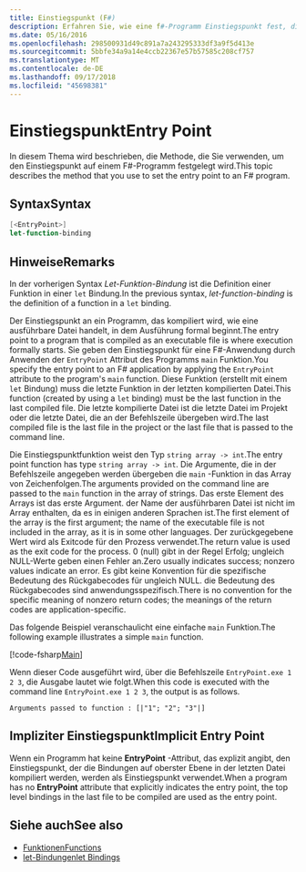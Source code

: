 ```yaml
---
title: Einstiegspunkt (F#)
description: Erfahren Sie, wie eine f#-Programm Einstiegspunkt fest, die als ausführbare Datei kompiliert wird, in dem Ausführung formal beginnt.
ms.date: 05/16/2016
ms.openlocfilehash: 298500931d49c891a7a243295333df3a9f5d413e
ms.sourcegitcommit: 5bbfe34a9a14e4ccb22367e57b57585c208cf757
ms.translationtype: MT
ms.contentlocale: de-DE
ms.lasthandoff: 09/17/2018
ms.locfileid: "45698381"
---
```

# <a name="entry-point"></a><span data-ttu-id="d8bc3-103">Einstiegspunkt</span><span class="sxs-lookup"><span data-stu-id="d8bc3-103">Entry Point</span></span>

<span data-ttu-id="d8bc3-104">In diesem Thema wird beschrieben, die Methode, die Sie verwenden, um den Einstiegspunkt auf einem F#-Programm festgelegt wird.</span><span class="sxs-lookup"><span data-stu-id="d8bc3-104">This topic describes the method that you use to set the entry point to an F# program.</span></span>

## <a name="syntax"></a><span data-ttu-id="d8bc3-105">Syntax</span><span class="sxs-lookup"><span data-stu-id="d8bc3-105">Syntax</span></span>

```fsharp
[<EntryPoint>]
let-function-binding
```

## <a name="remarks"></a><span data-ttu-id="d8bc3-106">Hinweise</span><span class="sxs-lookup"><span data-stu-id="d8bc3-106">Remarks</span></span>

<span data-ttu-id="d8bc3-107">In der vorherigen Syntax *Let-Funktion-Bindung* ist die Definition einer Funktion in einer `let` Bindung.</span><span class="sxs-lookup"><span data-stu-id="d8bc3-107">In the previous syntax, *let-function-binding* is the definition of a function in a `let` binding.</span></span>

<span data-ttu-id="d8bc3-108">Der Einstiegspunkt an ein Programm, das kompiliert wird, wie eine ausführbare Datei handelt, in dem Ausführung formal beginnt.</span><span class="sxs-lookup"><span data-stu-id="d8bc3-108">The entry point to a program that is compiled as an executable file is where execution formally starts.</span></span> <span data-ttu-id="d8bc3-109">Sie geben den Einstiegspunkt für eine F#-Anwendung durch Anwenden der `EntryPoint` Attribut des Programms `main` Funktion.</span><span class="sxs-lookup"><span data-stu-id="d8bc3-109">You specify the entry point to an F# application by applying the `EntryPoint` attribute to the program's `main` function.</span></span> <span data-ttu-id="d8bc3-110">Diese Funktion (erstellt mit einem `let` Bindung) muss die letzte Funktion in der letzten kompilierten Datei.</span><span class="sxs-lookup"><span data-stu-id="d8bc3-110">This function (created by using a `let` binding) must be the last function in the last compiled file.</span></span> <span data-ttu-id="d8bc3-111">Die letzte kompilierte Datei ist die letzte Datei im Projekt oder die letzte Datei, die an der Befehlszeile übergeben wird.</span><span class="sxs-lookup"><span data-stu-id="d8bc3-111">The last compiled file is the last file in the project or the last file that is passed to the command line.</span></span>

<span data-ttu-id="d8bc3-112">Die Einstiegspunktfunktion weist den Typ `string array -> int`.</span><span class="sxs-lookup"><span data-stu-id="d8bc3-112">The entry point function has type `string array -> int`.</span></span> <span data-ttu-id="d8bc3-113">Die Argumente, die in der Befehlszeile angegeben werden übergeben die `main` -Funktion in das Array von Zeichenfolgen.</span><span class="sxs-lookup"><span data-stu-id="d8bc3-113">The arguments provided on the command line are passed to the `main` function in the array of strings.</span></span> <span data-ttu-id="d8bc3-114">Das erste Element des Arrays ist das erste Argument. der Name der ausführbaren Datei ist nicht im Array enthalten, da es in einigen anderen Sprachen ist.</span><span class="sxs-lookup"><span data-stu-id="d8bc3-114">The first element of the array is the first argument; the name of the executable file is not included in the array, as it is in some other languages.</span></span> <span data-ttu-id="d8bc3-115">Der zurückgegebene Wert wird als Exitcode für den Prozess verwendet.</span><span class="sxs-lookup"><span data-stu-id="d8bc3-115">The return value is used as the exit code for the process.</span></span> <span data-ttu-id="d8bc3-116">0 (null) gibt in der Regel Erfolg; ungleich NULL-Werte geben einen Fehler an.</span><span class="sxs-lookup"><span data-stu-id="d8bc3-116">Zero usually indicates success; nonzero values indicate an error.</span></span> <span data-ttu-id="d8bc3-117">Es gibt keine Konvention für die spezifische Bedeutung des Rückgabecodes für ungleich NULL. die Bedeutung des Rückgabecodes sind anwendungsspezifisch.</span><span class="sxs-lookup"><span data-stu-id="d8bc3-117">There is no convention for the specific meaning of nonzero return codes; the meanings of the return codes are application-specific.</span></span>

<span data-ttu-id="d8bc3-118">Das folgende Beispiel veranschaulicht eine einfache `main` Funktion.</span><span class="sxs-lookup"><span data-stu-id="d8bc3-118">The following example illustrates a simple `main` function.</span></span>

[!code-fsharp[Main](../../../../samples/snippets/fsharp/entry-point/snippet501.fs)]

<span data-ttu-id="d8bc3-119">Wenn dieser Code ausgeführt wird, über die Befehlszeile `EntryPoint.exe 1 2 3`, die Ausgabe lautet wie folgt.</span><span class="sxs-lookup"><span data-stu-id="d8bc3-119">When this code is executed with the command line `EntryPoint.exe 1 2 3`, the output is as follows.</span></span>

```console
Arguments passed to function : [|"1"; "2"; "3"|]
```

## <a name="implicit-entry-point"></a><span data-ttu-id="d8bc3-120">Impliziter Einstiegspunkt</span><span class="sxs-lookup"><span data-stu-id="d8bc3-120">Implicit Entry Point</span></span>

<span data-ttu-id="d8bc3-121">Wenn ein Programm hat keine **EntryPoint** -Attribut, das explizit angibt, den Einstiegspunkt, der die Bindungen auf oberster Ebene in der letzten Datei kompiliert werden, werden als Einstiegspunkt verwendet.</span><span class="sxs-lookup"><span data-stu-id="d8bc3-121">When a program has no **EntryPoint** attribute that explicitly indicates the entry point, the top level bindings in the last file to be compiled are used as the entry point.</span></span>

## <a name="see-also"></a><span data-ttu-id="d8bc3-122">Siehe auch</span><span class="sxs-lookup"><span data-stu-id="d8bc3-122">See also</span></span>

- [<span data-ttu-id="d8bc3-123">Funktionen</span><span class="sxs-lookup"><span data-stu-id="d8bc3-123">Functions</span></span>](index.md)
- [<span data-ttu-id="d8bc3-124">let-Bindungen</span><span class="sxs-lookup"><span data-stu-id="d8bc3-124">let Bindings</span></span>](let-bindings.md)
